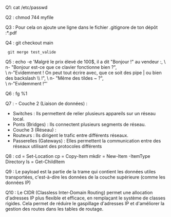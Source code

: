 Q1: cat /etc/passwd

Q2 : chmod 744 myfile

Q3 : Pour cela on ajoute une ligne dans le fichier .gitignore de ton dépôt :*.pdf

Q4 : git checkout main
     
     git merge test_valide

Q5 : echo -e 'Malgré le prix élevé de 100$, il a dit "Bonjour !" au vendeur :, \ n- "Bonjour est-ce que ce clavier fonctionne bien ?",  
\ n-"Evidemment ! On peut tout écrire avec, que ce soit des pipe | ou bien des backslash \\\\ !", \ n- "Même des tildes ~ ?",  
\ n-"Evidemment !"'

Q6 :  fg %1

Q7 : - Couche 2 (Liaison de données) :
- Switches : Ils permettent de relier plusieurs appareils sur un réseau local.
- Ponts (Bridges) : Ils connectent plusieurs segments de réseau.
- Couche 3 (Réseau) :
- Routeurs : Ils dirigent le trafic entre différents réseaux.
- Passerelles (Gateways) : Elles permettent la communication entre des réseaux utilisant des protocoles différents

Q8 : cd = Set-Location
     cp = Copy-Item
     mkdir = New-Item -ItemType Directory
     ls = Get-ChildItem

Q9 : Le payload est la partie de la trame qui contient les données utiles transportées, c'est-à-dire les données de la couche supérieure (comme les données IP)

Q10 : Le CIDR (Classless Inter-Domain Routing) permet une allocation d'adresses IP plus flexible et efficace, en remplaçant le système de classes rigides. 
      Cela permet de réduire le gaspillage d'adresses IP et d'améliorer la gestion des routes dans les tables de routage.
